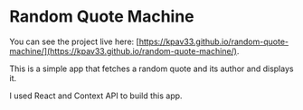 # Random Quote Machine

You can see the project live here: [https://kpav33.github.io/random-quote-machine/](https://kpav33.github.io/random-quote-machine/).

This is a simple app that fetches a random quote and its author and displays it.

I used React and Context API to build this app.